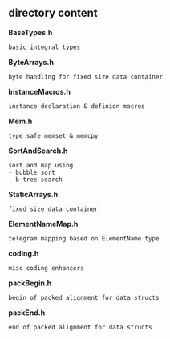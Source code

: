 ## directory content

**BaseTypes.h**
```
basic integral types
```

**ByteArrays.h**
```
byte handling for fixed size data container
```

**InstanceMacros.h**
```
instance declaration & definion macros
```

**Mem.h**
```
type safe memset & memcpy
```

**SortAndSearch.h**
```
sort and map using
- bubble sort
- b-tree search
```

**StaticArrays.h**
```
fixed size data container
```

**ElementNameMap.h**
```
telegram mapping based on ElementName type
```

**coding.h**
```
misc coding enhancers
```

**packBegin.h**
```
begin of packed alignment for data structs
```

**packEnd.h**
```
end of packed alignment for data structs
```
